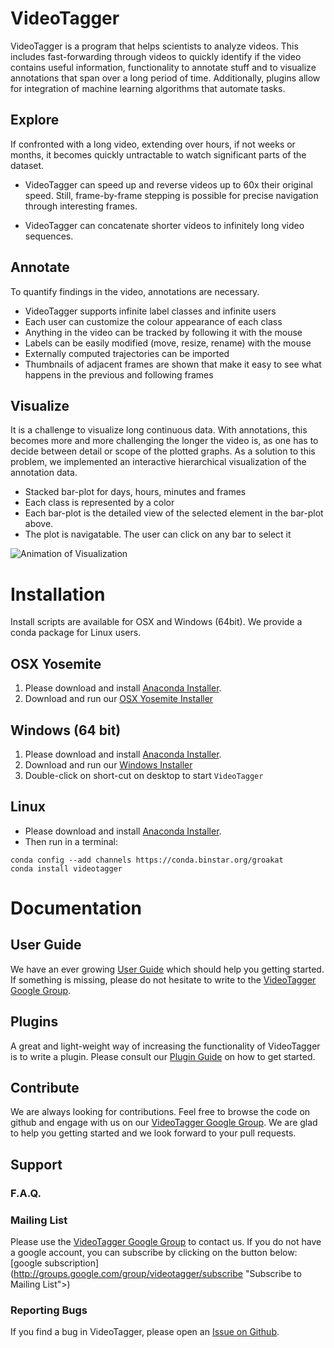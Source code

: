 # VideoTagger

VideoTagger is a program that helps scientists to analyze videos. This includes fast-forwarding through videos to quickly identify if the video contains useful information, functionality to annotate stuff and to visualize annotations that span over a long period of time. Additionally, plugins allow for integration of machine learning algorithms that automate tasks.

## Explore

If confronted with a long video, extending over hours, if not weeks or months, it becomes quickly untractable to watch significant parts of the dataset. 

- VideoTagger can speed up and reverse videos up to 60x their original speed. Still, frame-by-frame stepping is possible for precise navigation through interesting frames.

- VideoTagger can concatenate shorter videos to infinitely long video sequences.

## Annotate

To quantify findings in the video, annotations are necessary.

- VideoTagger supports infinite label classes and infinite users
- Each user can customize the colour appearance of each class
- Anything in the video can be tracked by following it with the mouse
- Labels can be easily modified (move, resize, rename) with the mouse
- Externally computed trajectories can be imported
- Thumbnails of adjacent frames are shown that make it easy to see what happens in the previous and following frames

## Visualize

It is a challenge to visualize long continuous data. With annotations, this becomes more and more challenging the longer the video is, as one has to decide between detail or scope of the plotted graphs. As a solution to this problem, we implemented an interactive hierarchical visualization of the annotation data.

- Stacked bar-plot for days, hours, minutes and frames
- Each class is represented by a color
- Each bar-plot is the detailed view of the selected element in the bar-plot above.
- The plot is navigatable. The user can click on any bar to select it

![Animation of Visualization](https://github.com/groakat/videotagger/raw/gh-pages/support/FDV.gif)


# Installation

Install scripts are available for OSX and Windows (64bit). We provide a conda package for Linux users.

## OSX Yosemite
1. Please download and install [Anaconda Installer](http://continuum.io/downloads "Anaconda"). 
2. Download and run our [OSX Yosemite Installer](https://dl.dropboxusercontent.com/u/45267030/secretCode/Installvideotaggerviaconda.dmg "OSX Yosemite installer")

## Windows (64 bit)
1. Please download and install [Anaconda Installer](http://continuum.io/downloads "Anaconda"). 
2. Download and run our [Windows Installer](https://dl.dropboxusercontent.com/u/45267030/secretCode/install.bat "Windows (64bit) installer")
3. Double-click on short-cut on desktop to start `VideoTagger`

## Linux
- Please download and install [Anaconda Installer](http://continuum.io/downloads "Anaconda"). 
- Then run in a terminal:

```
conda config --add channels https://conda.binstar.org/groakat
conda install videotagger
```

# Documentation

## User Guide

We have an ever growing [User Guide](www.userguide.co.uk "Plugin Guide") which should help you getting started. If something is missing, please do not hesitate to write to the [VideoTagger Google Group](https://groups.google.com/forum/#!forum/videotagger "mailing list").

## Plugins

A great and light-weight way of increasing the functionality of VideoTagger is to write a plugin. Please consult our [Plugin Guide](http://videotagger.readthedocs.org/en/latest/plugins.html "Plugin Guide") on how to get started.

## Contribute

We are always looking for contributions. Feel free to browse the code on github and engage with us on our  [VideoTagger Google Group](https://groups.google.com/forum/#!forum/videotagger "mailing list"). We are glad to help you getting started and we look forward to your pull requests.


## Support
### F.A.Q.

### Mailing List

Please use the [VideoTagger Google Group](https://groups.google.com/forum/#!forum/videotagger "VideoTagger Google Group") to contact us. If you do not have a google account, you can subscribe by clicking on the button below: [google subscription](http://groups.google.com/group/videotagger/subscribe "Subscribe to Mailing List">)

### Reporting Bugs

If you find a bug in VideoTagger, please open an [Issue on Github](https://github.com/groakat/videotagger/issues "issue on github").


